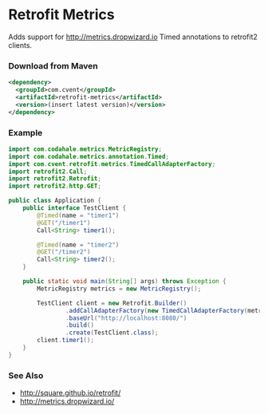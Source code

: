 Retrofit Metrics
================

Adds support for http://metrics.dropwizard.io Timed annotations to retrofit2 clients.

### Download from Maven

```xml
<dependency>
  <groupId>com.cvent</groupId>
  <artifactId>retrofit-metrics</artifactId>
  <version>(insert latest version)</version>
</dependency>
```

### Example

```java
import com.codahale.metrics.MetricRegistry;
import com.codahale.metrics.annotation.Timed;
import com.cvent.retrofit.metrics.TimedCallAdapterFactory;
import retrofit2.Call;
import retrofit2.Retrofit;
import retrofit2.http.GET;

public class Application {
    public interface TestClient {
        @Timed(name = "timer1")
        @GET("/timer1")
        Call<String> timer1();

        @Timed(name = "timer2")
        @GET("/timer2")
        Call<String> timer2();
    }

    public static void main(String[] args) throws Exception {
        MetricRegistry metrics = new MetricRegistry();

        TestClient client = new Retrofit.Builder()
                .addCallAdapterFactory(new TimedCallAdapterFactory(metrics))
                .baseUrl("http://localhost:8080/")
                .build()
                .create(TestClient.class);
        client.timer1();
    }
}
```

### See Also

* http://square.github.io/retrofit/
* http://metrics.dropwizard.io/

